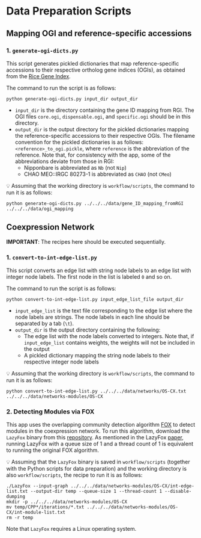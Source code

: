 # Data Preparation Scripts

## Mapping OGI and reference-specific accessions

### 1. `generate-ogi-dicts.py`

This script generates pickled dictionaries that map reference-specific accessions to their respective ortholog gene indices (OGIs), as obtained from the [Rice Gene Index](https://riceome.hzau.edu.cn/download.html).

The command to run the script is as follows:

```
python generate-ogi-dicts.py input_dir output_dir
```

-   `input_dir` is the directory containing the gene ID mapping from RGI. The OGI files `core.ogi`, `dispensable.ogi`, and `specific.ogi` should be in this directory.
-   `output_dir` is the output directory for the pickled dictionaries mapping the reference-specific accessions to their respective OGIs. The filename convention for the pickled dictionaries is as follows: `<reference>_to_ogi.pickle`, where `reference` is the abbreviation of the reference. Note that, for consistency with the app, some of the abbreviations deviate from those in RGI:
    -   Nipponbare is abbreviated as `Nb` (not `Nip`)
    -   CHAO MEO::IRGC 80273-1 is abbreviated as `CHAO` (not `CMeo`)

💡 Assuming that the working directory is `workflow/scripts`, the command to run it is as follows:

```
python generate-ogi-dicts.py ../../../data/gene_ID_mapping_fromRGI ../../../data/ogi_mapping
```

## Coexpression Network

**IMPORTANT**: The recipes here should be executed sequentially.

### 1. `convert-to-int-edge-list.py`

This script converts an edge list with string node labels to an edge list with integer node labels. The first node in the list is labeled `0` and so on.

The command to run the script is as follows:

```
python convert-to-int-edge-list.py input_edge_list_file output_dir
```

-   `input_edge_list` is the text file corresponding to the edge list where the node labels are strings. The node labels in each line should be separated by a tab (`\t`).
-   `output_dir` is the output directory containing the following:
    -   The edge list with the node labels converted to integers. Note that, if `input_edge_list` contains weights, the weights will not be included in the output
    -   A pickled dictionary mapping the string node labels to their respective integer node labels

💡 Assuming that the working directory is `workflow/scripts`, the command to run it is as follows:

```
python convert-to-int-edge-list.py ../../../data/networks/OS-CX.txt ../../../data/networks-modules/OS-CX
```

### 2. Detecting Modules via FOX

This app uses the overlapping community detection algorithm [FOX](https://dl.acm.org/doi/10.1145/3404970) to detect modules in the coexpression network. To run this algorithm, download the `LazyFox` binary from this [repository](https://github.com/TimGarrels/LazyFox). As mentioned in the LazyFox [paper](https://peerj.com/articles/cs-1291/), running LazyFox with a queue size of 1 and a thread count of 1 is equivalent to running the original FOX algorithm.

💡 Assuming that the `LazyFox` binary is saved in `workflow/scripts` (together with the Python scripts for data preparation) and the working directory is also `workflow/scripts`, the recipe to run it is as follows:

```
./LazyFox --input-graph ../../../data/networks-modules/OS-CX/int-edge-list.txt --output-dir temp --queue-size 1 --thread-count 1 --disable-dumping
mkdir -p ../../../data/networks-modules/OS-CX
mv temp/CPP*/iterations/*.txt ../../../data/networks-modules/OS-CX/int-module-list.txt
rm -r temp
```

Note that `LazyFox` requires a Linux operating system.
